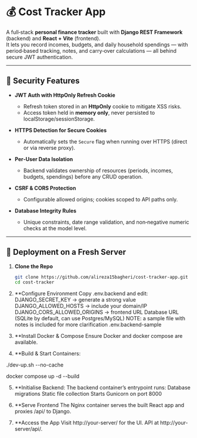# 💰 Cost Tracker App

A full‑stack **personal finance tracker** built with **Django REST Framework** (backend) and **React + Vite** (frontend).  
It lets you record incomes, budgets, and daily household spendings — with period‑based tracking, notes, and carry‑over calculations — all behind secure JWT authentication.

---

## 🔐 Security Features

- **JWT Auth with HttpOnly Refresh Cookie**  
  - Refresh token stored in an **HttpOnly** cookie to mitigate XSS risks.  
  - Access token held in **memory only**, never persisted to localStorage/sessionStorage.

- **HTTPS Detection for Secure Cookies**  
  - Automatically sets the `Secure` flag when running over HTTPS (direct or via reverse proxy).

- **Per‑User Data Isolation**  
  - Backend validates ownership of resources (periods, incomes, budgets, spendings) before any CRUD operation.

- **CSRF & CORS Protection**  
  - Configurable allowed origins; cookies scoped to API paths only.

- **Database Integrity Rules**  
  - Unique constraints, date range validation, and non‑negative numeric checks at the model level.

---

## 🚀 Deployment on a Fresh Server

1. **Clone the Repo**
   ```bash
   git clone https://github.com/alireza15bagheri/cost-tracker-app.git
   cd cost-tracker

2. **Configure Environment
Copy .env.backend and edit:
DJANGO_SECRET_KEY → generate a strong value
DJANGO_ALLOWED_HOSTS → include your domain/IP
DJANGO_CORS_ALLOWED_ORIGINS → frontend URL
Database URL (SQLite by default, can use Postgres/MySQL)
NOTE: a sample file with notes is included for more clarification .env.backend-sample 

3. **Install Docker & Compose
Ensure Docker and docker compose are available.

4. **Build & Start Containers:

./dev-up.sh --no-cache

docker compose up -d --build

5. **Initialise Backend:
The backend container’s entrypoint runs:
Database migrations
Static file collection
Starts Gunicorn on port 8000

6. **Serve Frontend
The Nginx container serves the built React app and proxies /api/ to Django.

7. **Access the App
Visit http://your-server/ for the UI.
API at http://your-server/api/.
